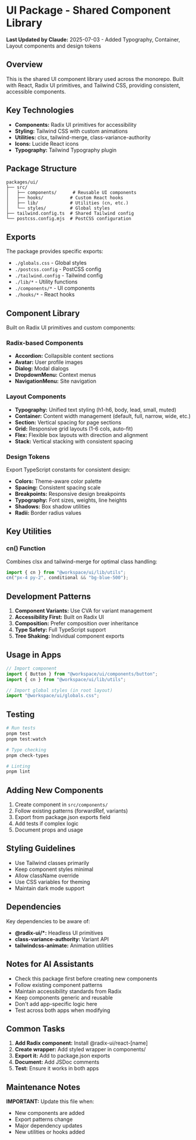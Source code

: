 # UI Package - Shared Component Library

**Last Updated by Claude:** 2025-07-03 - Added Typography, Container, Layout components and design tokens

## Overview

This is the shared UI component library used across the monorepo. Built with React, Radix UI primitives, and Tailwind CSS, providing consistent, accessible components.

## Key Technologies

- **Components:** Radix UI primitives for accessibility
- **Styling:** Tailwind CSS with custom animations
- **Utilities:** clsx, tailwind-merge, class-variance-authority
- **Icons:** Lucide React icons
- **Typography:** Tailwind Typography plugin

## Package Structure

```
packages/ui/
├── src/
│   ├── components/      # Reusable UI components
│   ├── hooks/          # Custom React hooks
│   ├── lib/            # Utilities (cn, etc.)
│   └── styles/         # Global styles
├── tailwind.config.ts  # Shared Tailwind config
└── postcss.config.mjs  # PostCSS configuration
```

## Exports

The package provides specific exports:

- `./globals.css` - Global styles
- `./postcss.config` - PostCSS config
- `./tailwind.config` - Tailwind config
- `./lib/*` - Utility functions
- `./components/*` - UI components
- `./hooks/*` - React hooks

## Component Library

Built on Radix UI primitives and custom components:

### Radix-based Components
- **Accordion:** Collapsible content sections
- **Avatar:** User profile images
- **Dialog:** Modal dialogs
- **DropdownMenu:** Context menus
- **NavigationMenu:** Site navigation

### Layout Components
- **Typography:** Unified text styling (h1-h6, body, lead, small, muted)
- **Container:** Content width management (default, full, narrow, wide, etc.)
- **Section:** Vertical spacing for page sections
- **Grid:** Responsive grid layouts (1-6 cols, auto-fit)
- **Flex:** Flexible box layouts with direction and alignment
- **Stack:** Vertical stacking with consistent spacing

### Design Tokens
Export TypeScript constants for consistent design:
- **Colors:** Theme-aware color palette
- **Spacing:** Consistent spacing scale
- **Breakpoints:** Responsive design breakpoints  
- **Typography:** Font sizes, weights, line heights
- **Shadows:** Box shadow utilities
- **Radii:** Border radius values

## Key Utilities

### cn() Function

Combines clsx and tailwind-merge for optimal class handling:

```typescript
import { cn } from "@workspace/ui/lib/utils";
cn("px-4 py-2", conditional && "bg-blue-500");
```

## Development Patterns

1. **Component Variants:** Use CVA for variant management
2. **Accessibility First:** Built on Radix UI
3. **Composition:** Prefer composition over inheritance
4. **Type Safety:** Full TypeScript support
5. **Tree Shaking:** Individual component exports

## Usage in Apps

```typescript
// Import component
import { Button } from "@workspace/ui/components/button";
import { cn } from "@workspace/ui/lib/utils";

// Import global styles (in root layout)
import "@workspace/ui/globals.css";
```

## Testing

```bash
# Run tests
pnpm test
pnpm test:watch

# Type checking
pnpm check-types

# Linting
pnpm lint
```

## Adding New Components

1. Create component in `src/components/`
2. Follow existing patterns (forwardRef, variants)
3. Export from package.json exports field
4. Add tests if complex logic
5. Document props and usage

## Styling Guidelines

- Use Tailwind classes primarily
- Keep component styles minimal
- Allow className override
- Use CSS variables for theming
- Maintain dark mode support

## Dependencies

Key dependencies to be aware of:

- **@radix-ui/\*:** Headless UI primitives
- **class-variance-authority:** Variant API
- **tailwindcss-animate:** Animation utilities

## Notes for AI Assistants

- Check this package first before creating new components
- Follow existing component patterns
- Maintain accessibility standards from Radix
- Keep components generic and reusable
- Don't add app-specific logic here
- Test across both apps when modifying

## Common Tasks

1. **Add Radix component:** Install @radix-ui/react-[name]
2. **Create wrapper:** Add styled wrapper in components/
3. **Export it:** Add to package.json exports
4. **Document:** Add JSDoc comments
5. **Test:** Ensure it works in both apps

## Maintenance Notes

**IMPORTANT:** Update this file when:

- New components are added
- Export patterns change
- Major dependency updates
- New utilities or hooks added
